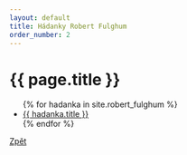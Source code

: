```yaml
---
layout: default
title: Hádanky Robert Fulghum
order_number: 2
---
```

<html>
	<head>
		<meta charset="utf-8">
		<title>{{ page.title }}</title>
	</head>
	<body>
		<div class="uvod">
			<h1>{{ page.title }}</h1>
			<ul class="list-group list-group-flush">
				{% for hadanka in site.robert_fulghum %}
				<li class="list-group-item">
					<a href="{{ site.baseurl }}/{{ hadanka.url }}">{{ hadanka.title }}</a>
					<!-- {{ post.excerpt }} -->
				</li>
				{% endfor %}
			</ul>
			 <a href="{{ site.baseurl }}" class="btn btn-info">Zpět</a>
		</div>
	</body>
</html>